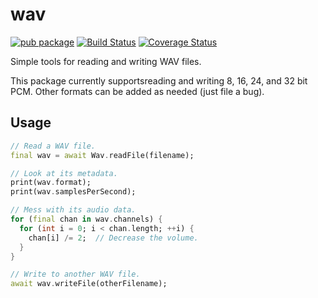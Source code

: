 # wav

[![pub package](https://img.shields.io/pub/v/wav.svg)](https://pub.dev/packages/wav)
[![Build Status](https://github.com/liamappelbe/wav/workflows/CI/badge.svg)](https://github.com/liamappelbe/wav/actions?query=workflow%3ACI+branch%3Amain)
[![Coverage Status](https://coveralls.io/repos/github/liamappelbe/wav/badge.svg?branch=main)](https://coveralls.io/github/liamappelbe/wav?branch=main)

Simple tools for reading and writing WAV files.

This package currently supportsreading and writing 8, 16, 24, and 32 bit PCM.
Other formats can be added as needed (just file a bug).

## Usage

```dart
// Read a WAV file.
final wav = await Wav.readFile(filename);

// Look at its metadata.
print(wav.format);
print(wav.samplesPerSecond);

// Mess with its audio data.
for (final chan in wav.channels) {
  for (int i = 0; i < chan.length; ++i) {
    chan[i] /= 2;  // Decrease the volume.
  }
}

// Write to another WAV file.
await wav.writeFile(otherFilename);
```
